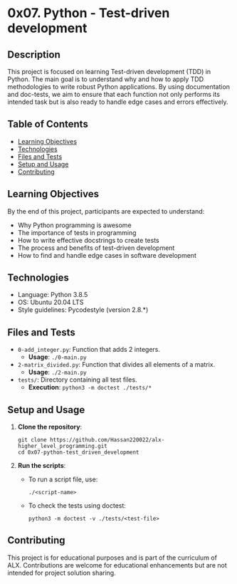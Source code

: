 # 0x07. Python - Test-driven development

## Description

This project is focused on learning Test-driven development (TDD) in Python. The main goal is to understand why and how to apply TDD methodologies to write robust Python applications. By using documentation and doc-tests, we aim to ensure that each function not only performs its intended task but is also ready to handle edge cases and errors effectively.

## Table of Contents

- [Learning Objectives](#learning-objectives)
- [Technologies](#technologies)
- [Files and Tests](#files-and-tests)
- [Setup and Usage](#setup-and-usage)
- [Contributing](#contributing)

## Learning Objectives

By the end of this project, participants are expected to understand:

- Why Python programming is awesome
- The importance of tests in programming
- How to write effective docstrings to create tests
- The process and benefits of test-driven development
- How to find and handle edge cases in software development

## Technologies

- Language: Python 3.8.5
- OS: Ubuntu 20.04 LTS
- Style guidelines: Pycodestyle (version 2.8.\*)

## Files and Tests

- `0-add_integer.py`: Function that adds 2 integers.
  - **Usage**: `./0-main.py`
- `2-matrix_divided.py`: Function that divides all elements of a matrix.
  - **Usage**: `./2-main.py`
- `tests/`: Directory containing all test files.
  - **Execution**: `python3 -m doctest ./tests/*`

## Setup and Usage

1. **Clone the repository**:

   ```
   git clone https://github.com/Hassan220022/alx-higher_level_programming.git
   cd 0x07-python-test_driven_development
   ```

2. **Run the scripts**:
   - To run a script file, use:
     ```
     ./<script-name>
     ```
   - To check the tests using doctest:
     ```
     python3 -m doctest -v ./tests/<test-file>
     ```

## Contributing

This project is for educational purposes and is part of the curriculum of ALX. Contributions are welcome for educational enhancements but are not intended for project solution sharing.

